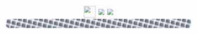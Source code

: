 <div style="display:flex; gap:8px; flex-wrap:wrap; align-items:center; justify-content:center; margin:0 auto;">   <a href="https://www.ifdian.net/a/leoowa" target="\_blank" rel="noopener noreferrer" style="text-decoration:none">     <img src="https://raw.github.com/Aleeyoo/note-gen-image-sync/main/b608f211-4aec-4994-9d43-8f80c150c21d.gif" style="width:32px; height:32px; border:0">   </a>   <a href="https://github.com/Aleeyoo" target="\_blank" rel="noopener noreferrer" style="text-decoration:none">     <img src="https://img.shields.io/badge/Aleeyoo-3498db?style=for-the-badge&logo=blogger&logoColor=white" style="height:32px; width:auto; border:0">   </a>   <a href="https://creativecommons.org/licenses/by-nc-sa/4.0/" target="\_blank" rel="noopener noreferrer" style="text-decoration:none">     <img src="https://img.shields.io/badge/CC%20BY--NC--SA%204.0-9b59b6?style=for-the-badge&logo=creative-commons&logoColor=white" style="height:32px; width:auto; border:0">   </a> </div>

<div style="width:100%; display:flex; justify-content:center; align-items:center; max-height:500px; overflow:hidden; background:#f0f0f0;">     <img src="https://raw.githubusercontent.com/Aleeyoo/note-gen-image-sync/main/分组 2.png"           alt="头图"           style="width:100%; height:auto; object-fit:cover;"> </div>


